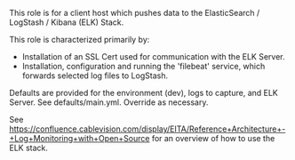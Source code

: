 This role is for a client host which pushes data to the ElasticSearch / LogStash / Kibana (ELK) Stack.

This role is characterized primarily by:
- Installation of an SSL Cert used for communication with the ELK Server.
- Installation, configuration and running the 'filebeat' service, which forwards selected log files to LogStash.

Defaults are provided for the environment (dev),  logs to capture, and ELK Server. See defaults/main.yml. Override as necessary.

See https://confluence.cablevision.com/display/EITA/Reference+Architecture+-+Log+Monitoring+with+Open+Source for an overview of how to use the ELK stack.
